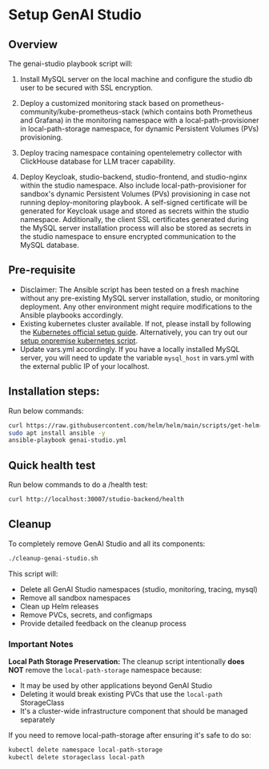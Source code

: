 # Setup GenAI Studio

## Overview

The genai-studio playbook script will:

1. Install MySQL server on the local machine and configure the studio db user to be secured with SSL encryption.
 
2. Deploy a customized monitoring stack based on prometheus-community/kube-prometheus-stack (which contains both Prometheus and Grafana) in the monitoring namespace with a local-path-provisioner in local-path-storage namespace, for dynamic Persistent Volumes (PVs) provisioning.

3. Deploy tracing namespace containing opentelemetry collector with ClickHouse database for LLM tracer capability.
4. Deploy Keycloak, studio-backend, studio-frontend, and studio-nginx within the studio namespace. Also include local-path-provisioner for sandbox's dynamic Persistent Volumes (PVs) provisioning in case not running deploy-monitoring playbook. A self-signed certificate will be generated for Keycloak usage and stored as secrets within the studio namespace. Additionally, the client SSL certificates generated during the MySQL server installation process will also be stored as secrets in the studio namespace to ensure encrypted communication to the MySQL database.

## Pre-requisite

- Disclaimer: The Ansible script has been tested on a fresh machine without any pre-existing MySQL server installation, studio, or monitoring deployment. Any other environment might require modifications to the Ansible playbooks accordingly.
- Existing kubernetes cluster available. If not, please install by following the [Kubernetes official setup guide](https://kubernetes.io/docs/setup/). Alternatively, you can try out our [setup onpremise kubernetes script](../setup-onpremise-kubernetes/readme.md).
- Update vars.yml accordingly. If you have a locally installed MySQL server, you will need to update the variable `mysql_host` in vars.yml with the external public IP of your localhost. 

## Installation steps:

Run below commands:
```sh
curl https://raw.githubusercontent.com/helm/helm/main/scripts/get-helm-3 | bash
sudo apt install ansible -y
ansible-playbook genai-studio.yml
```

## Quick health test

Run below commands to do a /health test:
```sh
curl http://localhost:30007/studio-backend/health
```

## Cleanup

To completely remove GenAI Studio and all its components:

```sh
./cleanup-genai-studio.sh
```

This script will:
- Delete all GenAI Studio namespaces (studio, monitoring, tracing, mysql)
- Remove all sandbox namespaces
- Clean up Helm releases
- Remove PVCs, secrets, and configmaps
- Provide detailed feedback on the cleanup process

### Important Notes

**Local Path Storage Preservation:**
The cleanup script intentionally **does NOT** remove the `local-path-storage` namespace because:
- It may be used by other applications beyond GenAI Studio
- Deleting it would break existing PVCs that use the `local-path` StorageClass
- It's a cluster-wide infrastructure component that should be managed separately

If you need to remove local-path-storage after ensuring it's safe to do so:
```sh
kubectl delete namespace local-path-storage
kubectl delete storageclass local-path
```